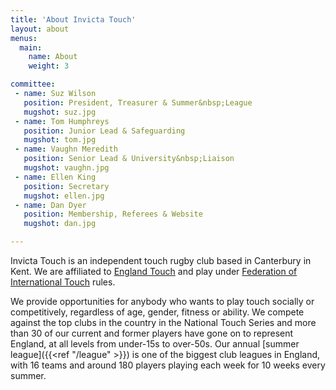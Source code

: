 ```yaml
---
title: 'About Invicta Touch'
layout: about
menus:
  main:
    name: About
    weight: 3

committee:
 - name: Suz Wilson
   position: President, Treasurer & Summer&nbsp;League
   mugshot: suz.jpg
 - name: Tom Humphreys
   position: Junior Lead & Safeguarding
   mugshot: tom.jpg
 - name: Vaughn Meredith
   position: Senior Lead & University&nbsp;Liaison
   mugshot: vaughn.jpg
 - name: Ellen King
   position: Secretary
   mugshot: ellen.jpg
 - name: Dan Dyer
   position: Membership, Referees & Website
   mugshot: dan.jpg

---
```

Invicta Touch is an independent touch rugby club based in Canterbury in Kent. We are affiliated
to [England Touch](https://englandtouch.org.uk) and play under
[Federation of International Touch](https://internationaltouch.org) rules.

We provide opportunities for anybody who wants to play touch socially or competitively,
regardless of age, gender, fitness or ability.
We compete against the top clubs in the country in the National Touch Series and
more than 30 of our current and former players have gone on to represent England, at
all levels from under-15s to over-50s.
Our annual [summer league]({{<ref "/league" >}}) is one of the biggest club leagues in England,
with 16 teams and around 180 players playing each week for 10 weeks every summer.
